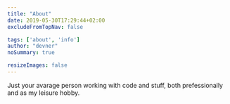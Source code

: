 ```yaml
---
title: "About"
date: 2019-05-30T17:29:44+02:00
excludeFromTopNav: false

tags: ['about', 'info']
author: "devner"
noSummary: true

resizeImages: false
---
```


Just your avarage person working with code and stuff, both prefessionally and as my leisure hobby.
